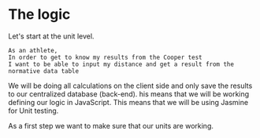 # The logic
Let's start at the unit level. 

```
As an athlete,
In order to get to know my results from the Cooper test
I want to be able to input my distance and get a result from the normative data table
```

We will be doing all calculations on the client side and only save the results to our centralized database (back-end). his means that we will be working defining our logic in JavaScript. This means that we will be using Jasmine for Unit testing. 

As a first step we want to make sure that our units are working. 


